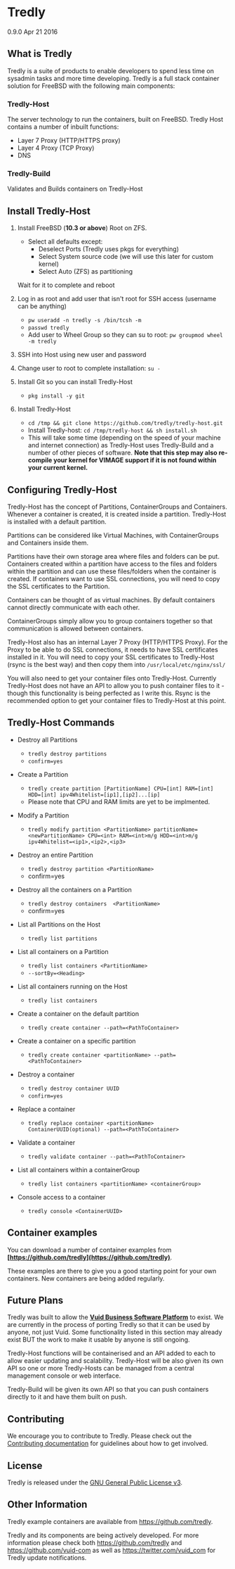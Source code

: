 # Tredly

0.9.0 Apr 21 2016

## What is Tredly

Tredly is a suite of products to enable developers to spend less time on sysadmin tasks and more time developing. Tredly is a full stack container solution for FreeBSD with the following main components:

### Tredly-Host
The server technology to run the containers, built on FreeBSD. Tredly Host contains a number of inbuilt functions:

  * Layer 7 Proxy (HTTP/HTTPS proxy)
  * Layer 4 Proxy (TCP Proxy)
  * DNS

### Tredly-Build

Validates and Builds containers on Tredly-Host

## Install Tredly-Host

1. Install FreeBSD (**10.3 or above**) Root on ZFS.

	* Select all defaults except:
    	* Deselect Ports (Tredly uses pkgs for everything)
    	* Select System source code (we will use this later for custom kernel)
    	* Select Auto (ZFS) as partitioning

    Wait for it to complete and reboot

2. Log in as root and add user that isn't root for SSH access (username can be anything)

    * `pw useradd -n tredly -s /bin/tcsh -m`
    * `passwd tredly`
    * Add user to Wheel Group so they can su to root: `pw groupmod wheel -m tredly`

3. SSH into Host using new user and password
4. Change user to root to complete installation: `su -`
5. Install Git so you can install Tredly-Host
    * `pkg install -y git`
6. Install Tredly-Host
    * `cd /tmp && git clone https://github.com/tredly/tredly-host.git`
    * Install Tredly-host: `cd /tmp/tredly-host && sh install.sh`
    * This will take some time (depending on the speed of your machine and internet connection) as Tredly-Host uses Tredly-Build and a number of other pieces of software. **Note that this step may also re-compile your kernel for VIMAGE support if it is not found within your current kernel.**

## Configuring Tredly-Host

Tredly-Host has the concept of Partitions, ContainerGroups and Containers. Whenever a container is created, it is created inside a partition. Tredly-Host is installed with a default partition.

Partitions can be considered like Virtual Machines, with ContainerGroups and Containers inside them.

Partitions have their own storage area where files and folders can be put. Containers created within a partition have access to the files and folders within the partition and can use these files/folders when the container is created. If containers want to use SSL connections, you will need to copy the SSL certificates to the Partition.

Containers can be thought of as virtual machines. By default containers cannot directly communicate with each other.

ContainerGroups simply allow you to group containers together so that communication is allowed between containers.

Tredly-Host also has an internal Layer 7 Proxy (HTTP/HTTPS Proxy). For the Proxy to be able to do SSL connections, it needs to have SSL certificates installed in it. You will need to copy your SSL certificates to Tredly-Host (rsync is the best way) and then copy them into `/usr/local/etc/nginx/ssl/`

You will also need to get your container files onto Tredly-Host. Currently Tredly-Host does not have an API to allow you to push container files to it - though this functionality is being perfected as I write this. Rsync is the recommended option to get your container files to Tredly-Host at this point.


## Tredly-Host Commands

* Destroy all Partitions
    - `tredly destroy partitions`
    - `confirm=yes`

* Create a Partition
    - `tredly create partition [PartitionName] CPU=[int] RAM=[int] HDD=[int] ipv4Whitelist=[ip1],[ip2]...[ip]`
    - Please note that CPU and RAM limits are yet to be implmented.

* Modify a Partition
    - `tredly modify partition <PartitionName> partitionName=<newPartitionName> CPU=<int> RAM=<int>m/g HDD=<int>m/g ipv4Whitelist=<ip1>,<ip2>,<ip3>`

* Destroy an entire Partition
    - `tredly destroy partition <PartitionName>`
    - confirm=yes

* Destroy all the containers on a Partition
    - `tredly destroy containers  <PartitionName>`
    - confirm=yes

* List all Partitions on the Host
    - `tredly list partitions`

* List all containers on a Partition
    - `tredly list containers <PartitionName>`
    - `--sortBy=<Heading>`

* List all containers running on the Host
    - `tredly list containers`

* Create a container on the default partition
    - `tredly create container --path=<PathToContainer>`

* Create a container on a specific partition
    - `tredly create container <partitionName> --path=<PathToContainer>`

* Destroy a container
    - `tredly destroy container UUID`
    - `confirm=yes`

* Replace a container
    - `tredly replace container <partitionName> ContainerUUID(optional) --path=<PathToContainer>`

* Validate a container
    - `tredly validate container --path=<PathToContainer>`

* List all containers within a containerGroup
    - `tredly list containers <partitionName> <containerGroup>`

* Console access to a container
    - `tredly console <ContainerUUID>`


## Container examples

You can download a number of container examples from **[https://github.com/tredly](https://github.com/tredly)**.

These examples are there to give you a good starting point for your own containers. New containers are being added regularly.

## Future Plans

Tredly was built to allow the **[Vuid Business Software Platform](https://www.vuid.com)** to exist. We are currently in the process of porting Tredly so that it can be used by anyone, not just Vuid. Some functionality listed in this section may already exist BUT the work to make it usable by anyone is still ongoing.

Tredly-Host functions will be containerised and an API added to each to allow easier updating and scalability. Tredly-Host will be also given its own API so one or more Tredly-Hosts can be managed from a central management console or web interface.

Tredly-Build will be given its own API so that you can push containers directly to it and have them built on push.

## Contributing

We encourage you to contribute to Tredly. Please check out the [Contributing documentation](https://github.com/tredly/tredly-host/blob/master/CONTRIBUTING.md) for guidelines about how to get involved.

## License

Tredly is released under the [GNU General Public License v3](http://www.gnu.org/licenses/gpl-3.0.en.html).

## Other Information

Tredly example containers are available from https://github.com/tredly.

Tredly and its components are being actively developed. For more information please check both https://github.com/tredly and https://github.com/vuid-com as well as https://twitter.com/vuid_com for Tredly update notifications.

